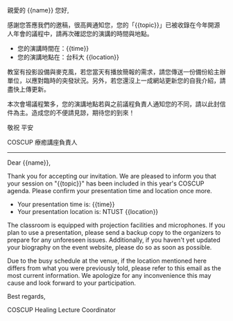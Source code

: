 親愛的 {{name}} 您好,

感謝您答應我們的邀稿，很高興通知您，您的「{{topic}}」已被收錄在今年開源人年會的議程中，請再次確認您的演講的時間與地點。

- 您的演講時間在：{{time}}
- 您的演講地點在：台科大 {{location}}

教室有投影設備與麥克風，若您當天有播放簡報的需求，請您傳送一份備份給主辦單位，以應對臨時的突發狀況。另外，若您還沒上一成網站更新您的自我介紹，請盡快上傳更新。

本次會場議程繁多，您的演講地點若與之前議程負責人通知您的不同，請以此封信件為主。造成您的不便請見諒，期待您的到來！

敬祝 平安

COSCUP 療癒講座負責人

---

Dear {{name}},

Thank you for accepting our invitation. We are pleased to inform you that your session on "{{topic}}" has been included in this year's COSCUP agenda. Please confirm your presentation time and location once more.

- Your presentation time is: {{time}}
- Your presentation location is: NTUST {{location}}

The classroom is equipped with projection facilities and microphones. If you plan to use a presentation, please send a backup copy to the organizers to prepare for any unforeseen issues. Additionally, if you haven't yet updated your biography on the event website, please do so as soon as possible.

Due to the busy schedule at the venue, if the location mentioned here differs from what you were previously told, please refer to this email as the most current information. We apologize for any inconvenience this may cause and look forward to your participation.

Best regards,

COSCUP Healing Lecture Coordinator
